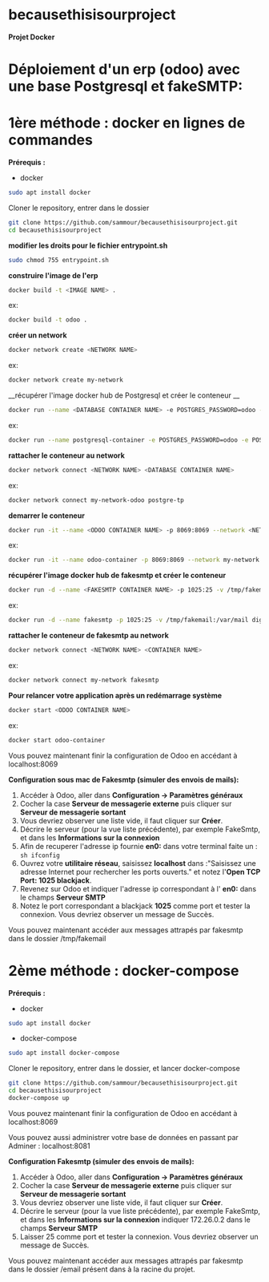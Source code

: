 # becausethisisourproject

**Projet Docker**

# Déploiement d'un erp (odoo) avec une base Postgresql et fakeSMTP: 

**1ère méthode : docker en lignes de commandes**
================================================

__Prérequis :__
* docker
```sh
sudo apt install docker

```

Cloner le repository, entrer dans le dossier
```sh
git clone https://github.com/sammour/becausethisisourproject.git
cd becausethisisourproject
```

__modifier les droits pour le fichier entrypoint.sh__
```sh
sudo chmod 755 entrypoint.sh
```

__construire l'image de l'erp__
```sh
docker build -t <IMAGE NAME> .
```
ex:
```sh
docker build -t odoo .
```

__créer un network__
```sh
docker network create <NETWORK NAME>
```
ex:
```sh
docker network create my-network
```

__récupérer l'image docker hub de Postgresql et créer le conteneur __

```sh
docker run --name <DATABASE CONTAINER NAME> -e POSTGRES_PASSWORD=odoo -e POSTGRES_USER=odoo -e POSTGRES_DB=postgres -d postgres
```
ex:
```sh
docker run --name postgresql-container -e POSTGRES_PASSWORD=odoo -e POSTGRES_USER=odoo -e POSTGRES_DB=postgres -d postgres
```

__rattacher le conteneur au network__

```sh
docker network connect <NETWORK NAME> <DATABASE CONTAINER NAME>
```
ex:
```sh
docker network connect my-network-odoo postgre-tp
```

__demarrer le conteneur__
```sh  
docker run -it --name <ODOO CONTAINER NAME> -p 8069:8069 --network <NETWORK NAME> -d <IMAGE NAME>
```
ex:
```sh
docker run -it --name odoo-container -p 8069:8069 --network my-network -d odoo
```

__récupérer l'image docker hub de fakesmtp et créer le conteneur__
 ```sh
docker run -d --name <FAKESMTP CONTAINER NAME> -p 1025:25 -v /tmp/fakemail:/var/mail digiplant/fake-smtp
```
ex:
 ```sh
docker run -d --name fakesmtp -p 1025:25 -v /tmp/fakemail:/var/mail digiplant/fake-smtp
```

__rattacher le conteneur de fakesmtp au network__
```sh
docker network connect <NETWORK NAME> <CONTAINER NAME>
```
ex:
```sh
docker network connect my-network fakesmtp
```

__Pour relancer votre application après un redémarrage système__
```sh
docker start <ODOO CONTAINER NAME>
```
ex:
```sh
docker start odoo-container
```

Vous pouvez maintenant finir la configuration de Odoo en accédant à localhost:8069


__Configuration sous mac de Fakesmtp (simuler des envois de  mails):__

1. Accéder à Odoo, aller dans __Configuration -> Paramètres généraux__
2. Cocher la case __Serveur de messagerie externe__ puis cliquer sur __Serveur de messagerie sortant__
3. Vous devriez observer une liste vide, il faut cliquer sur __Créer__.
4. Décrire le serveur (pour la vue liste précédente), par exemple FakeSmtp, et dans les __Informations sur la connexion__
5. Afin de recuperer l'adresse ip fournie __en0:__ dans votre terminal faite un :
```sh ifconfig```
6. Ouvrez votre __utilitaire réseau__, saisissez __localhost__ dans :"Saisissez une adresse Internet pour rechercher les ports ouverts." et notez l'__Open TCP Port: 	1025   		blackjack__.
7. Revenez sur Odoo et indiquer l'adresse ip correspondant à l' __en0:__ dans le champs __Serveur SMTP__
5. Notez le port correspondant a blackjack __1025__ comme port et tester la connexion. Vous devriez observer un message de Succès.

Vous pouvez maintenant accéder aux messages attrapés par fakesmtp dans le dossier /tmp/fakemail


**2ème méthode : docker-compose**
=================================

__Prérequis :__
* docker
```sh
sudo apt install docker

```
* docker-compose
```sh
sudo apt install docker-compose
```
Cloner le repository, entrer dans le dossier, et lancer docker-compose
```sh
git clone https://github.com/sammour/becausethisisourproject.git
cd becausethisisourproject
docker-compose up 
```

Vous pouvez maintenant finir la configuration de Odoo en accédant à localhost:8069

Vous pouvez aussi administrer votre base de données en passant par Adminer : localhost:8081

__Configuration Fakesmtp (simuler des envois de  mails):__

1. Accéder à Odoo, aller dans __Configuration -> Paramètres généraux__
2. Cocher la case __Serveur de messagerie externe__ puis cliquer sur __Serveur de messagerie sortant__
3. Vous devriez observer une liste vide, il faut cliquer sur __Créer__.
4. Décrire le serveur (pour la vue liste précédente), par exemple FakeSmtp, et dans les __Informations sur la connexion__ indiquer 172.26.0.2 dans le champs __Serveur SMTP__
5. Laisser 25 comme port et tester la connexion. Vous devriez observer un message de Succès.

Vous pouvez maintenant accéder aux messages attrapés par fakesmtp dans le dossier /email présent dans à la racine du projet.
